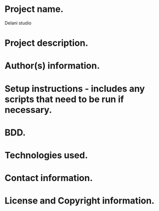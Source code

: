 # Project name.
  Delani studio
# Project description.
  
# Author(s) information.
# Setup instructions - includes any scripts that need to be run if necessary.
# BDD.
# Technologies used.
# Contact information.
# License and Copyright information.